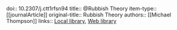 doi:: 10.2307/j.ctt1rfsn94
title:: @Rubbish Theory
item-type:: [[journalArticle]]
original-title:: Rubbish Theory
authors:: [[Michael Thompson]]
links:: [Local library](zotero://select/library/items/7KRCUAFU), [Web library](https://www.zotero.org/users/15862703/items/7KRCUAFU)
